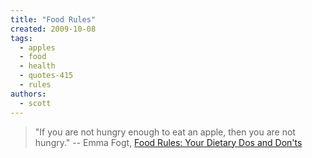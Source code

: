 ```yaml
---
title: "Food Rules"
created: 2009-10-08
tags: 
  - apples
  - food
  - health
  - quotes-415
  - rules
authors: 
  - scott
---
```


> "If you are not hungry enough to eat an apple, then you are not hungry." \-- Emma Fogt, [Food Rules: Your Dietary Dos and Don'ts](http://www.nytimes.com/interactive/2009/10/11/magazine/20091011-foodrules.html)
